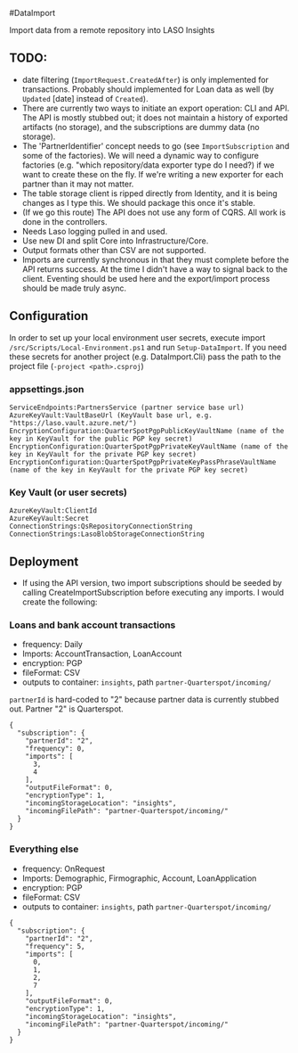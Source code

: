 #DataImport

Import data from a remote repository into LASO Insights

## TODO:
* date filtering (`ImportRequest.CreatedAfter`) is only implemented for transactions. Probably should implemented for Loan data as well (by `Updated` [date] instead of `Created`).
* There are currently two ways to initiate an export operation: CLI and API. The API is mostly stubbed out; it does not maintain a history of exported artifacts (no storage), and the subscriptions are dummy data (no storage). 
* The 'PartnerIdentifier' concept needs to go (see `ImportSubscription` and some of the factories). We will need a dynamic way to configure factories (e.g. "which repository/data exporter type do I need?) if we want to create these on the fly. If we're writing a new exporter for each partner than it may not matter.
* The table storage client is ripped directly from Identity, and it is being changes as I type this. We should package this once it's stable.
* (If we go this route) The API does not use any form of CQRS. All work is done in the controllers.
* Needs Laso logging pulled in and used.
* Use new DI and split Core into Infrastructure/Core.
* Output formats other than CSV are not supported.
* Imports are currently synchronous in that they must complete before the API returns success. At the time I didn't have a way to signal back to the client. Eventing should be used here and the export/import process should be made truly async.

## Configuration
In order to set up your local environment user secrets, execute import `/src/Scripts/Local-Environment.ps1` and run `Setup-DataImport`. If you need these secrets for another project (e.g. DataImport.Cli) pass the path to the project file (`-project <path>.csproj`)

### appsettings.json
```
ServiceEndpoints:PartnersService (partner service base url)
AzureKeyVault:VaultBaseUrl (KeyVault base url, e.g. "https://laso.vault.azure.net/")
EncryptionConfiguration:QuarterSpotPgpPublicKeyVaultName (name of the key in KeyVault for the public PGP key secret)
EncryptionConfiguration:QuarterSpotPgpPrivateKeyVaultName (name of the key in KeyVault for the private PGP key secret)
EncryptionConfiguration:QuarterSpotPgpPrivateKeyPassPhraseVaultName (name of the key in KeyVault for the private PGP key secret)
```

### Key Vault (or user secrets)
```
AzureKeyVault:ClientId
AzureKeyVault:Secret
ConnectionStrings:QsRepositoryConnectionString
ConnectionStrings:LasoBlobStorageConnectionString
```

## Deployment
* If using the API version, two import subscriptions should be seeded by calling CreateImportSubscription before executing any imports. I would create the following:

### Loans and bank account transactions
* frequency: Daily
* Imports: AccountTransaction, LoanAccount
* encryption: PGP
* fileFormat: CSV
* outputs to container: `insights`, path `partner-Quarterspot/incoming/`

`partnerId` is hard-coded to "2" because partner data is currently stubbed out. Partner "2" is Quarterspot.

```
{
  "subscription": {    
    "partnerId": "2",
    "frequency": 0,
    "imports": [
      3,
      4
    ],
    "outputFileFormat": 0,
    "encryptionType": 1,
    "incomingStorageLocation": "insights",
    "incomingFilePath": "partner-Quarterspot/incoming/"
  }
}
```

### Everything else
* frequency: OnRequest
* Imports: Demographic, Firmographic, Account, LoanApplication
* encryption: PGP
* fileFormat: CSV
* outputs to container: `insights`, path `partner-Quarterspot/incoming/`

```
{
  "subscription": {    
    "partnerId": "2",
    "frequency": 5,
    "imports": [
      0,
      1,
      2,
      7
    ],
    "outputFileFormat": 0,
    "encryptionType": 1,
    "incomingStorageLocation": "insights",
    "incomingFilePath": "partner-Quarterspot/incoming/"
  }
}
```

